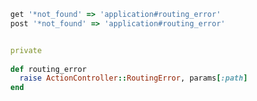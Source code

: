 ```config/routes.rb
  get '*not_found' => 'application#routing_error'
  post '*not_found' => 'application#routing_error'
```

```app/controllers/application_controller.rb

  private
  
  def routing_error
    raise ActionController::RoutingError, params[:path]
  end
```
